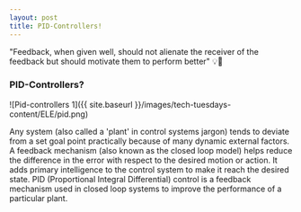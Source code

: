 ```yaml
---
layout: post
title: PID-Controllers!
---
```

"Feedback, when given well, should not alienate the receiver of the feedback but should motivate them to perform better" 💡💫
### PID-Controllers?
![Pid-controllers 1]({{ site.baseurl }}/images/tech-tuesdays-content/ELE/pid.png)

Any system (also called a 'plant' in control systems jargon) tends to deviate from a set goal point practically because of many dynamic external factors.
A feedback mechanism (also known as the closed loop model) helps reduce the difference in the error with respect to the desired motion or action. It adds primary intelligence to the control system to make it reach the desired state. PID (Proportional Integral Differential) control is a feedback mechanism used in closed loop systems to improve the performance of a particular plant.
